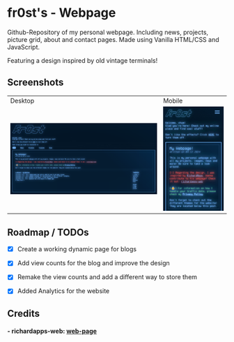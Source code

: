 
# fr0st's - Webpage
Github-Repository of my personal webpage. Including news, projects, picture grid, about and contact pages.
Made using Vanilla HTML/CSS and JavaScript.

Featuring a design inspired by old vintage terminals!

## Screenshots

<div align="center">
  <table>
    <tr>
      <td>Desktop</td>
      <td>Mobile</td>
    </tr>
    <tr>
      <td><img src="https://raw.githubusercontent.com/fr0st-iwnl/assets/main/thumbnails/fr0st.png" alt="Desktop"/></td>
      <td><img src="https://raw.githubusercontent.com/fr0st-iwnl/assets/main/thumbnails/fr0st-mobile.png" alt="Mobile"/></td>
    </tr>
  </table>
</div>


## Roadmap / TODOs

- [x] Create a working dynamic page for blogs
- [x] Add view counts for the blog and improve the design
- [x] Remake the view counts and add a different way to store them
- [x] Added Analytics for the website


## Credits

#### - richardapps-web: [web-page](https://github.com/Richard-Apps/richardapps-web) 
